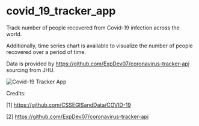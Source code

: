 # covid_19_tracker_app

Track number of people recovered from Covid-19 infection across the world.

Additionally, time series chart is available to visualize the number of people recovered over a period of time.

Data is provided by <https://github.com/ExpDev07/coronavirus-tracker-api> sourcing from JHU.

![Covid-19 Tracker App](https://i.imgur.com/EYDqt7c.gif)

Credits:

[1] <https://github.com/CSSEGISandData/COVID-19>

[2] <https://github.com/ExpDev07/coronavirus-tracker-api>
